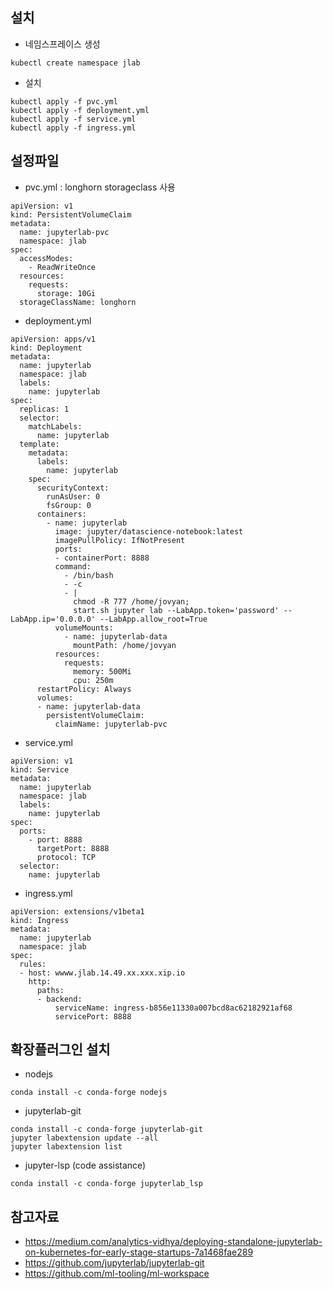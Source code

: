 ## 설치
- 네임스프레이스 생성
```
kubectl create namespace jlab
```
- 설치 
```
kubectl apply -f pvc.yml
kubectl apply -f deployment.yml
kubectl apply -f service.yml
kubectl apply -f ingress.yml
```

## 설정파일

- pvc.yml : longhorn storageclass 사용
```
apiVersion: v1
kind: PersistentVolumeClaim
metadata:
  name: jupyterlab-pvc
  namespace: jlab
spec:
  accessModes:
    - ReadWriteOnce
  resources:
    requests:
      storage: 10Gi
  storageClassName: longhorn
```


- deployment.yml
```
apiVersion: apps/v1
kind: Deployment
metadata:
  name: jupyterlab
  namespace: jlab
  labels:
    name: jupyterlab
spec:
  replicas: 1
  selector:
    matchLabels:
      name: jupyterlab
  template:
    metadata:
      labels:
        name: jupyterlab
    spec:
      securityContext:
        runAsUser: 0
        fsGroup: 0
      containers:
        - name: jupyterlab
          image: jupyter/datascience-notebook:latest
          imagePullPolicy: IfNotPresent
          ports:
          - containerPort: 8888
          command:
            - /bin/bash
            - -c
            - |
              chmod -R 777 /home/jovyan; 
              start.sh jupyter lab --LabApp.token='password' --LabApp.ip='0.0.0.0' --LabApp.allow_root=True
          volumeMounts:
            - name: jupyterlab-data
              mountPath: /home/jovyan
          resources:
            requests:
              memory: 500Mi
              cpu: 250m
      restartPolicy: Always
      volumes:
      - name: jupyterlab-data
        persistentVolumeClaim:
          claimName: jupyterlab-pvc
```

- service.yml
```
apiVersion: v1
kind: Service
metadata:
  name: jupyterlab
  namespace: jlab
  labels:
    name: jupyterlab
spec:
  ports:
    - port: 8888
      targetPort: 8888
      protocol: TCP
  selector:
    name: jupyterlab
```

- ingress.yml
```
apiVersion: extensions/v1beta1
kind: Ingress
metadata:
  name: jupyterlab
  namespace: jlab
spec:
  rules:
  - host: wwww.jlab.14.49.xx.xxx.xip.io
    http:
      paths:
      - backend:
          serviceName: ingress-b856e11330a007bcd8ac62182921af68
          servicePort: 8888
```

## 확장플러그인 설치
- nodejs
```
conda install -c conda-forge nodejs
```
- jupyterlab-git 
```
conda install -c conda-forge jupyterlab-git
jupyter labextension update --all
jupyter labextension list
```
- jupyter-lsp (code assistance)
```
conda install -c conda-forge jupyterlab_lsp
```


## 참고자료
- https://medium.com/analytics-vidhya/deploying-standalone-jupyterlab-on-kubernetes-for-early-stage-startups-7a1468fae289
- https://github.com/jupyterlab/jupyterlab-git
- https://github.com/ml-tooling/ml-workspace
